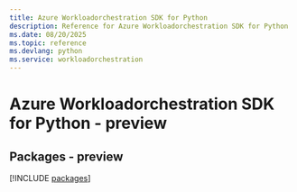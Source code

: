 ```yaml
---
title: Azure Workloadorchestration SDK for Python
description: Reference for Azure Workloadorchestration SDK for Python
ms.date: 08/20/2025
ms.topic: reference
ms.devlang: python
ms.service: workloadorchestration
---
```

# Azure Workloadorchestration SDK for Python - preview
## Packages - preview
[!INCLUDE [packages](workloadorchestration-index.md)]